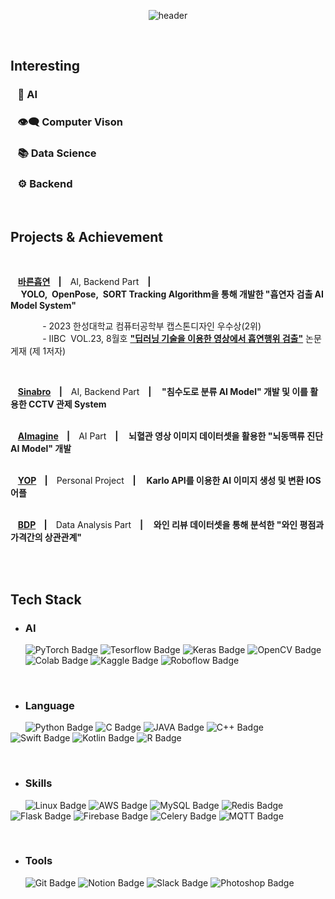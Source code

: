
<center>

![header](https://capsule-render.vercel.app/api?text=Dong&nbsp;Jun&nbsp;Kim&fontSize=60&type=Soft&color=FFFFFF&fontColor=0b61ae&animation=fadeIn&fontAlignY=40&desc=Dreaming%20of%20AI%20Engineer.&descAlignY=80&descAlign=50)

</center>

<br>

## **Interesting**
### &nbsp;&nbsp; 🧠 **AI** 
### &nbsp;&nbsp; 👁️‍🗨️ **Computer Vison**
### &nbsp;&nbsp; 📚 **Data Science**
### &nbsp;&nbsp; ⚙️ **Backend**

<br>

## **Projects & Achievement**

<br>

&nbsp;&nbsp;&nbsp;**[바른흡연](https://github.com/DaMoim-Team/DaMoim_ReadMe)&nbsp;&nbsp;&nbsp;&nbsp;|&nbsp;&nbsp;&nbsp;**
AI, Backend Part
**&nbsp;&nbsp;&nbsp;|&nbsp;&nbsp;&nbsp;&nbsp;&nbsp;YOLO,&nbsp;&nbsp;OpenPose,&nbsp;&nbsp;SORT&nbsp;Tracking&nbsp;Algorithm을 통해 개발한 "흡연자 검출 AI Model System"**<br>

&nbsp;&nbsp;&nbsp;&nbsp;&nbsp;&nbsp;&nbsp;&nbsp;&nbsp;&nbsp;&nbsp;&nbsp;&nbsp;- 2023 한성대학교 컴퓨터공학부 캡스톤디자인 우수상(2위)<br>&nbsp;&nbsp;&nbsp;&nbsp;&nbsp;&nbsp;&nbsp;&nbsp;&nbsp;&nbsp;&nbsp;&nbsp;&nbsp;- IIBC&nbsp;&nbsp;VOL.23, 8월호 [**"딥러닝 기술을 이용한 영상에서 흡연행위 검출"**](https://github.com/DaMoim-Team/DaMoim_ReadMe/blob/main/%EB%94%A5%EB%9F%AC%EB%8B%9D%20%EA%B8%B0%EC%88%A0%EC%9D%84%20%EC%9D%B4%EC%9A%A9%ED%95%9C%20%EC%98%81%EC%83%81%EC%97%90%EC%84%9C%20%ED%9D%A1%EC%97%B0%ED%96%89%EC%9C%84%20%EA%B2%80%EC%B6%9C.pdf) 논문 게재&nbsp;(제 1저자)

<br>

&nbsp;&nbsp;&nbsp;**[Sinabro](https://github.com/OSS-Sinabro/Sinabro_Readme)&nbsp;&nbsp;&nbsp;&nbsp;|&nbsp;&nbsp;&nbsp;**
AI, Backend Part
**&nbsp;&nbsp;&nbsp;|&nbsp;&nbsp;&nbsp;&nbsp;&nbsp;"침수도로 분류 AI Model" 개발 및 이를 활용한 CCTV 관제 System**<br><br>

&nbsp;&nbsp;&nbsp;**[AImagine](https://github.com/K-Ium-AImagine/AImagine)&nbsp;&nbsp;&nbsp;&nbsp;|&nbsp;&nbsp;&nbsp;**
AI Part
**&nbsp;&nbsp;&nbsp;|&nbsp;&nbsp;&nbsp;&nbsp;&nbsp;뇌혈관 영상 이미지 데이터셋을 활용한 "뇌동맥류 진단 AI Model" 개발**<br><br>

&nbsp;&nbsp;&nbsp;**[YOP](https://github.com/dj991108/YOP)&nbsp;&nbsp;&nbsp;&nbsp;|&nbsp;&nbsp;&nbsp;**
Personal Project
**&nbsp;&nbsp;&nbsp;|&nbsp;&nbsp;&nbsp;&nbsp;&nbsp;Karlo API를 이용한 AI 이미지 생성 및 변환 IOS 어플**<br><br>

&nbsp;&nbsp;&nbsp;**[BDP](https://github.com/dj991108/BigDataProgramming)&nbsp;&nbsp;&nbsp;&nbsp;|&nbsp;&nbsp;&nbsp;**
Data Analysis Part
**&nbsp;&nbsp;&nbsp;|&nbsp;&nbsp;&nbsp;&nbsp;&nbsp;와인 리뷰 데이터셋을 통해 분석한 "와인 평점과 가격간의 상관관계"**<br><br>

<br>

## **Tech Stack**

- ### AI

&nbsp;&nbsp;&nbsp;&nbsp;&nbsp;&nbsp;![PyTorch Badge](https://img.shields.io/badge/PyTorch-black?style=flat-square&logo=PyTorch&logoColor=FF6F00)
![Tesorflow Badge](https://img.shields.io/badge/Tensorflow-black?style=flat-square&logo=Tensorflow&logoColor=FF6F00)
![Keras Badge](https://img.shields.io/badge/Keras-black?style=flat-square&logo=Keras&logoColor=FF6F00)
![OpenCV Badge](https://img.shields.io/badge/OpenCV-black?style=flat-square&logo=opencv&logoColor=FF6F00)<br>
&nbsp;&nbsp;&nbsp;&nbsp;&nbsp;&nbsp;![Colab Badge](https://img.shields.io/badge/Colab-262626?style=flat-square&logo=GoogleColab&logoColor=FF6F00) 
![Kaggle Badge](https://img.shields.io/badge/Kaggle-262626?style=flat-square&logo=Kaggle&logoColor=FF6F00) 
![Roboflow Badge](https://img.shields.io/badge/Roboflow-262626?style=flat-square&logo=Roboflow&logoColor=FF6F00)

<br>

- ### Language

&nbsp;&nbsp;&nbsp;&nbsp;&nbsp;&nbsp;![Python Badge](https://img.shields.io/badge/Python-white?style=flat&logo=Python&logoColor=00008b)
![C Badge](https://img.shields.io/badge/C-white?style=flat&logo=C&logoColor=00008b)
![JAVA Badge](https://img.shields.io/badge/JAVA-white?style=flat&logo=JAVA&logoColor=00008b) 
![C++ Badge](https://img.shields.io/badge/C++-white?style=flat&logo=C%2B%2B&logoColor=00008b)
![Swift Badge](https://img.shields.io/badge/Swift-white?style=flat&logo=swift&logoColor=00008b)
![Kotlin Badge](https://img.shields.io/badge/Kotlin-white?style=flat&logo=Kotlin&logoColor=00008b)
![R Badge](https://img.shields.io/badge/R-white?style=flat&logo=R&logoColor=00008b)

<br>

- ### Skills
&nbsp;&nbsp;&nbsp;&nbsp;&nbsp;&nbsp;![Linux Badge](https://img.shields.io/badge/Linux-326CE5?style=flat-square&logo=Linux&logoColor=white)
![AWS Badge](https://img.shields.io/badge/AWS-326CE5?style=flat-square&logo=amazonaws&logoColor=white)
![MySQL Badge](https://img.shields.io/badge/MySQL-326CE5?style=flat-square&logo=MySQL&logoColor=white)
![Redis Badge](https://img.shields.io/badge/Redis-326CE5?style=flat-square&logo=Redis&logoColor=white)
![Flask Badge](https://img.shields.io/badge/Flask-326CE5?style=flat-square&logo=Flask&logoColor=white)
![Firebase Badge](https://img.shields.io/badge/Firebase-326CE5?style=flat-square&logo=Firebase&logoColor=white)
![Celery Badge](https://img.shields.io/badge/celery-326CE5?style=flat-square&logo=celery&logoColor=white)
![MQTT Badge](https://img.shields.io/badge/MQTT-326CE5?style=flat-square&logo=MQTT&logoColor=white)

<br>

- ### Tools
&nbsp;&nbsp;&nbsp;&nbsp;&nbsp;&nbsp;![Git Badge](https://img.shields.io/badge/Git-A22846?style=flat-square&logo=Git&logoColor=white)
![Notion Badge](https://img.shields.io/badge/Notion-A22846?style=flat-square&logo=Notion&logoColor=white)
![Slack Badge](https://img.shields.io/badge/Slack-A22846?style=flat-square&logo=Slack&logoColor=white)
![Photoshop Badge](https://img.shields.io/badge/Photoshop-A22846?style=flat-square&logo=AdobePhotoshop&logoColor=white)


<br>
<br>
